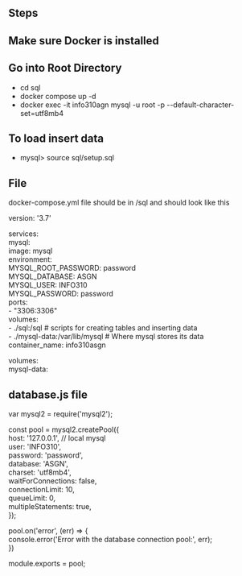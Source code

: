 ## Steps

## Make sure Docker is installed 
## Go into Root Directory
* cd sql
* docker compose up -d
* docker exec -it info310agn mysql -u root -p --default-character-set=utf8mb4

## To load insert data

* mysql> source sql/setup.sql



## File

docker-compose.yml file should be in /sql and should look like this

version: '3.7'

services:\
  mysql:\
    image: mysql\
    environment:\
      MYSQL_ROOT_PASSWORD: password\
      MYSQL_DATABASE: ASGN\
      MYSQL_USER: INFO310\
      MYSQL_PASSWORD: password\
    ports:\
      - "3306:3306"\
    volumes:\
      - ./sql:/sql # scripts for creating tables and inserting data\
      - ./mysql-data:/var/lib/mysql # Where mysql stores its data\
    container_name: info310asgn

volumes:\
  mysql-data: 

  ## database.js file

var mysql2 = require('mysql2');

const pool = mysql2.createPool({\
  host: '127.0.0.1', // local mysql\
  user: 'INFO310',\
  password: 'password',\
  database: 'ASGN',\
  charset: 'utf8mb4',\
  waitForConnections: false,\
  connectionLimit: 10,\
  queueLimit: 0,\
  multipleStatements: true,\
});

pool.on('error', (err) => {\
  console.error('Error with the database connection pool:', err);\
})

module.exports = pool;



